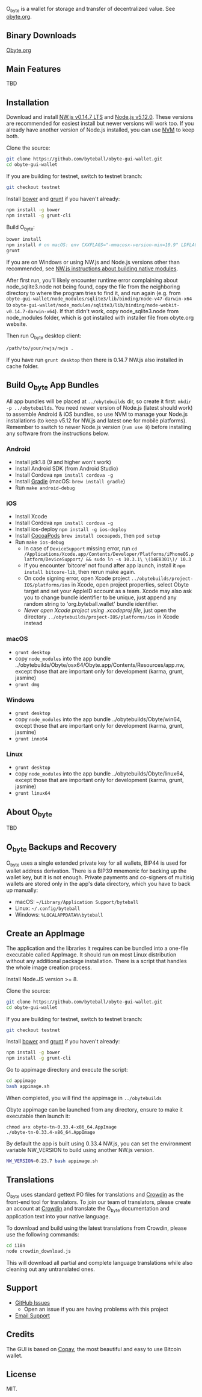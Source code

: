 O<sub>byte</sub> is a wallet for storage and transfer of decentralized value.  See [obyte.org](https://obyte.org/).

## Binary Downloads

[Obyte.org](https://obyte.org/)

## Main Features

TBD

## Installation

Download and install [NW.js v0.14.7 LTS](https://dl.nwjs.io/v0.14.7) and [Node.js v5.12.0](https://nodejs.org/download/release/v5.12.0/).  These versions are recommended for easiest install but newer versions will work too.  If you already have another version of Node.js installed, you can use [NVM](https://github.com/creationix/nvm) to keep both.

Clone the source:

```sh
git clone https://github.com/byteball/obyte-gui-wallet.git
cd obyte-gui-wallet
```

If you are building for testnet, switch to testnet branch:
```sh
git checkout testnet
```

Install [bower](http://bower.io/) and [grunt](http://gruntjs.com/getting-started) if you haven't already:

```sh
npm install -g bower
npm install -g grunt-cli
```

Build O<sub>byte</sub>:

```sh
bower install
npm install # on macOS: env CXXFLAGS="-mmacosx-version-min=10.9" LDFLAGS="-mmacosx-version-min=10.9" npm install
grunt
```
If you are on Windows or using NW.js and Node.js versions other than recommended, see [NW.js instructions about building native modules](http://docs.nwjs.io/en/latest/For%20Users/Advanced/Use%20Native%20Node%20Modules/).

After first run, you'll likely encounter runtime error complaining about node_sqlite3.node not being found, copy the file from the neighboring directory to where the program tries to find it, and run again (e.g. from `obyte-gui-wallet/node_modules/sqlite3/lib/binding/node-v47-darwin-x64` to `obyte-gui-wallet/node_modules/sqlite3/lib/binding/node-webkit-v0.14.7-darwin-x64`). If that didn't work, copy node_sqlite3.node from node_modules folder, which is got installed with installer file from obyte.org website.

Then run O<sub>byte</sub> desktop client:

```sh
/path/to/your/nwjs/nwjs .
```

If you have run `grunt desktop` then there is 0.14.7 NW.js also installed in cache folder.

## Build O<sub>byte</sub> App Bundles

All app bundles will be placed at `../obytebuilds` dir, so create it first: `mkdir -p ../obytebuilds`. You need newer version of Node.js (latest should work) to assemble Android & iOS bundles, so use NVM to manage your Node.js installations (to keep v5.12 for NW.js and latest one for mobile platforms). Remember to switch to newer Node.js version (`nvm use 8`) before installing any software from the instructions below.


### Android
- Install jdk1.8 (9 and higher won't work)
- Install Android SDK (from Android Studio)
- Install Cordova `npm install cordova -g`
- Install [Gradle](https://gradle.org/install/) (macOS: `brew install gradle`)
- Run `make android-debug`

### iOS

- Install Xcode
- Install Cordova `npm install cordova -g`
- Install ios-deploy `npm install -g ios-deploy`
- Install [CocoaPods](https://cocoapods.org) `brew install cocoapods`, then `pod setup`
- Run `make ios-debug`
  * In case of `DeviceSupport` missing error, run `cd /Applications/Xcode.app/Contents/Developer/Platforms/iPhoneOS.platform/DeviceSupport/ && sudo ln -s 10.3.1\ \(14E8301\)/ 10.3`
  * If you encounter 'bitcore' not found after app launch, install it `npm install bitcore-lib`, then rerun make again.
  * On code signing error, open Xcode project `../obytebuilds/project-IOS/platforms/ios` in Xcode, open project properties, select Obyte target and set your AppleID account as a team. Xcode may also ask you to change bundle identifier to be unique, just append any random string to 'org.byteball.wallet' bundle identifier.
  * *Never open Xcode project using .xcodeproj file*, just open the directory `../obytebuilds/project-IOS/platforms/ios` in Xcode instead

### macOS

- `grunt desktop`
- copy `node_modules` into the app bundle ../obytebuilds/Obyte/osx64/Obyte.app/Contents/Resources/app.nw, except those that are important only for development (karma, grunt, jasmine)
- `grunt dmg`

### Windows

- `grunt desktop`
- copy `node_modules` into the app bundle ../obytebuilds/Obyte/win64, except those that are important only for development (karma, grunt, jasmine)
- `grunt inno64`

### Linux

- `grunt desktop`
- copy `node_modules` into the app bundle ../obytebuilds/Obyte/linux64, except those that are important only for development (karma, grunt, jasmine)
- `grunt linux64`


## About O<sub>byte</sub>

TBD

## O<sub>byte</sub> Backups and Recovery

O<sub>byte</sub> uses a single extended private key for all wallets, BIP44 is used for wallet address derivation.  There is a BIP39 mnemonic for backing up the wallet key, but it is not enough.  Private payments and co-signers of multisig wallets are stored only in the app's data directory, which you have to back up manually:

* macOS: `~/Library/Application Support/byteball`
* Linux: `~/.config/byteball`
* Windows: `%LOCALAPPDATA%\byteball`


## Create an AppImage

The application and the libraries it requires can be bundled into a one-file executable called AppImage. It should run on most Linux distribution without any additional package installation.
There is a script that handles the whole image creation process.

Install Node.JS version >= 8.

Clone the source:

```sh
git clone https://github.com/byteball/obyte-gui-wallet.git
cd obyte-gui-wallet
```

If you are building for testnet, switch to testnet branch:
```sh
git checkout testnet
```

Install [bower](http://bower.io/) and [grunt](http://gruntjs.com/getting-started) if you haven't already:

```sh
npm install -g bower
npm install -g grunt-cli
```

Go to appimage directory and execute the script:

```sh
cd appimage
bash appimage.sh
```

When completed, you will find the appimage in `../obytebuilds`

Obyte appimage can be launched from any directory, ensure to make it executable then launch it:

```
chmod a+x obyte-tn-0.33.4-x86_64.AppImage
./obyte-tn-0.33.4-x86_64.AppImage
```

By default the app is built using 0.33.4 NW.js, you can set the environment variable NW_VERSION to build using another NW.js version.
```sh
NW_VERSION=0.23.7 bash appimage.sh
```


## Translations

O<sub>byte</sub> uses standard gettext PO files for translations and [Crowdin](https://crowdin.com/project/byteball) as the front-end tool for translators. To join our team of translators, please create an account at [Crowdin](https://crowdin.com) and translate the O<sub>byte</sub> documentation and application text into your native language.

To download and build using the latest translations from Crowdin, please use the following commands:

```sh
cd i18n
node crowdin_download.js
```

This will download all partial and complete language translations while also cleaning out any untranslated ones.


## Support

* [GitHub Issues](https://github.com/byteball/obyte-gui-wallet/issues)
  * Open an issue if you are having problems with this project
* [Email Support](mailto:byteball@byteball.org)

## Credits

The GUI is based on [Copay](https://github.com/bitpay/copay), the most beautiful and easy to use Bitcoin wallet.

## License

MIT.
